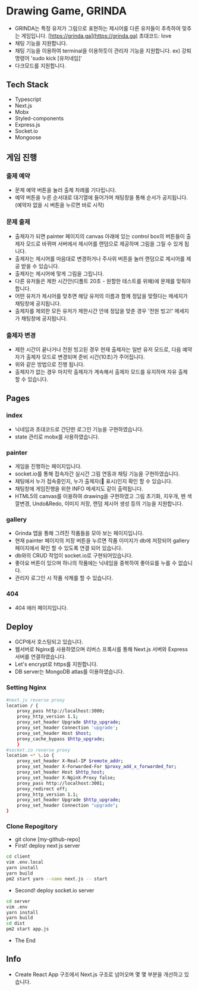 # Drawing Game, GRINDA

- GRINDA는 특정 유저가 그림으로 표현하는 제시어를 다른 유저들이 추측하여 맞추는 게임입니다. [https://grinda.ga](https://grinda.ga) 초대코드: love
- 채팅 기능을 지원합니다.
- 채팅 기능을 이용하여 terminal을 이용하듯이 관리자 기능을 지원합니다. ex) 강퇴 명령어 'sudo kick [유저네임]'
- 다크모드를 지원합니다.

## Tech Stack

- Typescript
- Next.js
- Mobx
- Styled-components
- Express.js
- Socket.io
- Mongoose

## 게임 진행

### 출제 예약

- 문제 예약 버튼을 눌러 출제 차례를 기다립니다.
- 예약 버튼을 누른 순서대로 대기열에 들어가며 채팅창을 통해 순서가 공지됩니다. (예약자 없을 시 버튼을 누르면 바로 시작)

### 문제 출제

- 출제자가 되면 painter 페이지의 canvas 아래에 있는 control box의 버튼들이 출제자 모드로 바뀌며 서버에서 제시어를 랜덤으로 제공하며 그림을 그릴 수 있게 됩니다.
- 출제자는 제시어를 마음대로 변경하거나 주사위 버튼을 눌러 랜덤으로 제시어를 제공 받을 수 있습니다.
- 출제자는 제시어에 맞게 그림을 그립니다.
- 다른 유저들은 제한 시간안(디폴트 20초 - 원할한 테스트를 위해)에 문제를 맞춰야합니다.
- 어떤 유저가 제시어를 맞추면 해당 유저의 이름과 함께 정답을 맞췄다는 메세지가 채팅창에 공지됩니다.
- 출제자를 제외한 모든 유저가 제한시간 안에 정답을 맞춘 경우 '전원 빙고!' 메세지가 채팅창에 공지됩니다.

### 출제자 변경

- 제한 시간이 끝나거나 전원 빙고된 경우 현재 출제자는 일반 유저 모드로, 다음 예약자가 출제자 모드로 변경되며 준비 시간(10초)가 주어집니다.
- 위와 같은 방법으로 진행 됩니다.
- 출제자가 없는 경우 마지막 출제자가 계속해서 출제자 모드를 유지하며 자유 출제 할 수 있습니다.

## Pages

### index

- 닉네임과 초대코드로 간단한 로그인 기능을 구현하였습니다.
- state 관리로 mobx를 사용하였습니다.

### painter

- 게임을 진행하는 페이지입니다.
- socket.io를 통해 접속자간 실시간 그림 연동과 채팅 기능을 구현하였습니다.
- 채팅에서 누가 접속중인지, 누가 출제자(👑 표시)인지 확인 할 수 있습니다.
- 채팅창에 게임진행을 위한 INFO 메세지도 같이 출력됩니다.
- HTML5의 canvas를 이용하여 drawing을 구현하였고 그림 초기화, 지우개, 펜 색깔변경, Undo&Redo, 이미지 저장, 랜덤 제시어 생성 등의 기능을 지원합니다.

### gallery

- Grinda 앱을 통해 그려진 작품들을 모아 보는 페이지입니다.
- 현재 painter 페이지의 저장 버튼을 누르면 작품 이미지가 db에 저장되어 gallery 페이지에서 확인 할 수 있도록 연결 되어 있습니다.
- db와의 CRUD 작업이 socket.io로 구현되어있습니다.
- 좋아요 버튼이 있으며 하나의 작품에는 닉네임을 중복하여 좋아요를 누를 수 없습니다.
- 관리자 로그인 시 작품 삭제를 할 수 있습니다.

### 404

- 404 에러 페이지입니다.

## Deploy

- GCP에서 호스팅되고 있습니다.
- 웹서버로 Nginx를 사용하였으며 리버스 프록시를 통해 Next.js 서버와 Express 서버를 연결하였습니다.
- Let's encrypt로 https를 지원합니다.
- DB server는 MongoDB atlas를 이용하였습니다.

### Setting Nginx

```sh
#next.js reverse proxy
location / {
    proxy_pass http://localhost:3000;
    proxy_http_version 1.1;
    proxy_set_header Upgrade $http_upgrade;
    proxy_set_header Connection 'upgrade';
    proxy_set_header Host $host;
    proxy_cache_bypass $http_upgrade;
    }
#socket.io reverse proxy
location ~* \.io {
    proxy_set_header X-Real-IP $remote_addr;
    proxy_set_header X-Forwarded-For $proxy_add_x_forwarded_for;
    proxy_set_header Host $http_host;
    proxy_set_header X-NginX-Proxy false;
    proxy_pass http://localhost:3001;
    proxy_redirect off;
    proxy_http_version 1.1;
    proxy_set_header Upgrade $http_upgrade;
    proxy_set_header Connection "upgrade";
}
```

### Clone Repogitory

- git clone [my-github-repo]
- First! deploy next js server

```sh
cd client
vim .env.local
yarn install
yarn build
pm2 start yarn --name next.js -- start
```

- Second! deploy socket.io server

```sh
cd server
vim .env
yarn install
yarn build
cd dist
pm2 start app.js
```

- The End

## Info

- Create React App 구조에서 Next.js 구조로 넘어오며 몇 몇 부분을 개선하고 있습니다.
